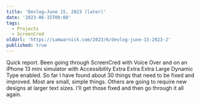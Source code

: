 ```yaml
---
title: 'Devlog—June 15, 2023 (later)'
date: '2023-06-15T09:00'
tags:
  - Projects
  - ScreenCred
oldUrl: 'https://samwarnick.com/2023/6/devlog-june-15-2023-2'
published: true
---
```


Quick report. Been going through ScreenCred with Voice Over and on an iPhone 13 mini simulator with Accessibility Extra Extra Extra Large Dynamic Type enabled. So far I have found about 30 things that need to be fixed and improved. Most are small, simple things. Others are going to require new designs at larger text sizes. I'll get those fixed and then go through it all again.
